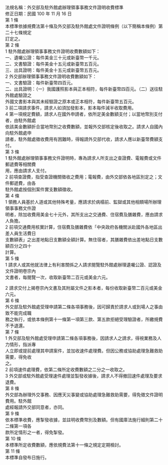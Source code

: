 法規名稱：外交部及駐外館處辦理領事事務文件證明收費標準  
修正日期：民國 100 年 11 月 16 日  
第 1 條  
本標準依據規費法第十條及外交部及駐外館處文件證明條例（以下簡稱本條例）第二十七條規定  
訂定之。  
第 2 條  
1 駐外館處辦理領事事務文件證明收費數額如下：  
一、遺囑公證：每件美金三十元或新臺幣一千元。  
二、文書驗證：每件美金十五元或新臺幣五百元。  
三、出具證明：每件美金十五元或新臺幣五百元。  
2 外交部辦理領事事務文件證明收費數額如下：  
一、文書驗證：每件新臺幣四百元。  
二、出具證明：（一）我國護照影本與正本相符，每件新臺幣四百元。（二）送往駐外館處驗證之  
外國文書影本與其未經驗證之原本或正本相符，每件新臺幣五百元。  
3 前二項請求事件，請求人如須加發影本，影本每件減半收取費用。  
4 第一項規定費額，請求人在國外申請者，依所定美金數額支付；以當地幣別支付者，由駐外館處  
依該美金數額折合當地幣別之收費數額，並報外交部核定後收取之。請求人自國內向駐外館處申  
請者，駐外館處徵收費用有困難時，得報請外交部代收，請求人應以新臺幣費額支付。  
第 3 條  
1 駐外館處辦理領事事務文件證明時，專為請求人所支出之查證費、電報費或文件郵遞費等相關費  
用，應由請求人支付。  
2 前項查證費，指受查證機關徵收之費用；電報費，由外交部依各地區別定之；文件郵遞費，由各  
駐外館處按個別案件實支數額徵收。  
第 4 條  
1 領務人員基於人道或其他特殊考量，應請求於病榻前、監獄或其他相類場所辦理領事事務文件證  
明者，除加收費用美金七十元外，其所支出之交通費、住宿費及膳雜費，應由請求人負擔。  
2 前項交通費用核實計算，住宿費及膳雜費依「中央政府各機關派赴國外各地區出差人員生活費日  
支數額表」之出差地點日支數額全額計算。無住宿者，其膳雜費依出差地點日支數額百分之四十  
計算。  
第 5 條  
1 請求人或其他就法律上有利害關係之人請求閱覽駐外館處辦理遺囑公證、認證及文件證明卷宗內  
文書者，每閱覽一次，收取新臺幣二百元或美金六元。  


2 請求交付上揭卷宗內文書及其附屬文件之影本者，每份收取新臺幣二百元或美金六元。  
第 6 條  
外交部及駐外館處受理申請第二條各項事務後，因可歸責於請求人或到場人之事由致不能完成職  
務之執行，或依本條例第十一條第一項第三款、第五款拒絕受理驗證者，所繳規費不予退還。  
第 7 條  
1 外交部及駐外館處受理申請第二條各項事務後，因請求人之請求，得視業務及人力情形，指派專  
人立即或提前處理其申請案件，並加收速件處理費。但因公務或協助處理急難救助需要，得免收  
之。  
2 前項速件處理費，依第二條所定收費數額之二分之一收取之。  
3 外交部或駐外館處受理速件處理並製發收據後，請求人不得撤回速件處理及要求退費。  
第 8 條  
外交部為辦理外交事務、因應天災事變或協助處理急難救助需要，得免徵文件證明費用。駐外館  
處經報請外交部同意者，亦同。  
第 9 條  
依本標準收費，應掣發收據，並註明收費幣別及數額。但有國庫法施行細則第二十二條第一項各  
款所定情形之一者，得免掣發。  
第 10 條  
本標準所定收費數額，應依規費法第十一條之規定定期檢討。  
第 11 條  
本標準自發布日施行。  


